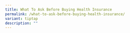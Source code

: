 ```yaml
---
title: What To Ask Before Buying Health Insurance
permalink: /what-to-ask-before-buying-health-insurance/
variant: tiptap
description: ""
---
```

